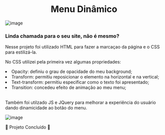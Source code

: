 <h1 align="center">Menu Dinâmico</h1>

![image](https://github.com/LaraGabrielaLopes/eFront---Menu/assets/124732741/a6ba3a58-04f8-48c8-8d25-2d21909d5a80)

<h3>Linda chamada para o seu site, não é mesmo?</h3>

Nesse projeto foi utilizado HTML para fazer a marcaçao da página e o CSS para estilizá-la.

No CSS utilizei pela primeira vez algumas propriedades:
  <li>Opacity: definiu o grau de opacidade do meu background;</li>
  <li>Transform: permitiu reposicionar o elemento na horizontal e na vertical; </li>
  <li>Text-transform: permitiu especificar como o texto foi apresentado;</li>
  <li>Transition: concedeu efeito de animação ao meu menu;</li><br />

Também foi utilzado JS e JQuery para melhorar a experiência do usuário dando dinamicidade ao botão do menu.

![image](https://github.com/LaraGabrielaLopes/eFront---Menu/assets/124732741/7d1aee9f-967c-429d-bcf2-3b24ce2e7d82)<br>

🚧 Projeto Concluído 🚧


